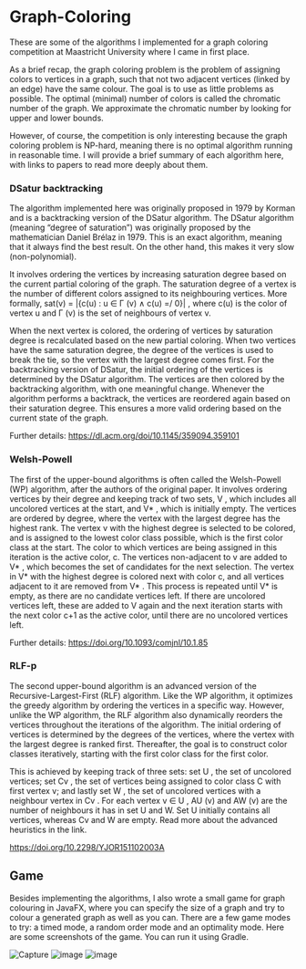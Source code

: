 # Graph-Coloring #

These are some of the algorithms I implemented for a graph coloring competition at Maastricht University where I came in first place.

As a brief recap, the graph coloring problem is the problem of assigning colors to vertices in a graph, such that not two adjacent vertices (linked by an edge) have the same colour. The goal is to use as little problems as possible. The optimal (minimal) number of colors is called the chromatic number of the graph.
We approximate the chromatic number by looking for upper and lower bounds.

However, of course, the competition is only interesting because the graph coloring problem is NP-hard, meaning there is no optimal algorithm running in reasonable time.
I will provide a brief summary of each algorithm here, with links to papers to read more deeply about them.

### DSatur backtracking ###
The algorithm implemented here was originally proposed in 1979 by Korman and is a
backtracking version of the DSatur algorithm. The DSatur algorithm (meaning “degree of
saturation”) was originally proposed by the mathematician Daniel Brélaz in 1979.
This is an exact algorithm, meaning that it always find the best result.
On the other hand, this makes it very slow (non-polynomial). 

It involves ordering the vertices by increasing saturation degree based on the current partial coloring
of the graph. The saturation degree of a vertex is the number of different colors assigned to its
neighbouring vertices. More formally, sat(v) = |{c(u) : u ∈ Γ (v) ∧ c(u) =/ 0}| , where c(u)
is the color of vertex u and Γ (v) is the set of neighbours of vertex v. 

When the next vertex is colored, the ordering of vertices by saturation degree is recalculated based
on the new partial coloring. When two vertices have the same saturation degree, the degree of the
vertices is used to break the tie, so the vertex with the largest degree comes first.
For the backtracking version of DSatur, the initial ordering of the vertices is determined
by the DSatur algorithm. The vertices are then colored by the backtracking algorithm, with one
meaningful change. Whenever the algorithm performs a backtrack, the vertices are reordered
again based on their saturation degree. This ensures a more valid ordering based on the current
state of the graph.

Further details: https://dl.acm.org/doi/10.1145/359094.359101

### Welsh-Powell ###
The first of the upper-bound algorithms is often called the Welsh-Powell (WP) algorithm, after the
authors of the original paper. It involves ordering vertices by their
degree and keeping track of two sets, V , which includes all uncolored vertices at the start, and
V* , which is initially empty. The vertices are ordered by degree, where the vertex with the
largest degree has the highest rank. The vertex v with the highest degree is selected to be colored,
and is assigned to the lowest color class possible, which is the first color class at the start. The
color to which vertices are being assigned in this iteration is the active color, c. The vertices
non-adjacent to v are added to V* , which becomes the set of candidates for the next selection.
The vertex in V* with the highest degree is colored next with color c, and all vertices adjacent to
it are removed from V* . This process is repeated until V* is empty, as there are no candidate
vertices left. If there are uncolored vertices left, these are added to V again and the next iteration
starts with the next color c+1 as the active color, until there are no uncolored vertices left.

Further details: https://doi.org/10.1093/comjnl/10.1.85

### RLF-p ###
The second upper-bound algorithm is an advanced version of the Recursive-Largest-First (RLF) algorithm. 
Like the WP algorithm, it optimizes the greedy algorithm by ordering the vertices in a specific way. 
However, unlike the WP algorithm, the RLF algorithm also dynamically reorders the vertices throughout
the iterations of the algorithm. The initial ordering of vertices is determined by the degrees of the
vertices, where the vertex with the largest degree is ranked first. Thereafter, the goal is to
construct color classes iteratively, starting with the first color class for the first color. 

This is achieved by keeping track of three sets: set U , the set of uncolored vertices; set Cv , the set of
vertices being assigned to color class C with first vertex v; and lastly set W , the set of uncolored
vertices with a neighbour vertex in Cv . For each vertex v ∈ U , AU (v) and AW (v) are the
number of neighbours it has in set U and W. Set U initially contains all vertices, whereas Cv and
W are empty. Read more about the advanced heuristics in the link.

https://doi.org/10.2298/YJOR151102003A


## Game ##
Besides implementing the algorithms, I also wrote a small game for graph colouring in JavaFX, where you can specify the size of a graph and
try to colour a generated graph as well as you can. There are a few game modes to try: a timed mode, a random order mode and an optimality mode.
Here are some screenshots of the game. You can run it using Gradle.

![Capture](https://user-images.githubusercontent.com/25391343/138945689-c47b33c9-8b79-4871-8e71-9e23ce015e48.JPG)     ![image](https://user-images.githubusercontent.com/25391343/139054704-a36ffaa7-90b5-403f-b405-539af12bedf9.png)    ![image](https://user-images.githubusercontent.com/25391343/139054810-f7077f00-f7c2-4c27-8b4f-d56c2d7dd212.png)

